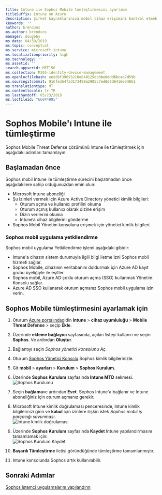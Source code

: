 ```yaml
---
title: Intune ile Sophos Mobile tümleştirmesini ayarlama
titleSuffix: Intune on Azure
description: Şirket kaynaklarınıza mobil cihaz erişimini kontrol etmek Intune Sophos mobil çözüm ayarlama yapma.
keywords: ''
author: brenduns
ms.author: brenduns
manager: dougeby
ms.date: 04/30/2019
ms.topic: conceptual
ms.service: microsoft-intune
ms.localizationpriority: high
ms.technology: ''
ms.assetid: ''
search.appverid: MET150
ms.collection: M365-identity-device-management
ms.openlocfilehash: eeddbf39093210e640125db3be6ddd6bcad7d59b
ms.sourcegitcommit: 916fed64f3d173498a2905c7ed8d2d6416e34061
ms.translationtype: MT
ms.contentlocale: tr-TR
ms.lasthandoff: 05/23/2019
ms.locfileid: "66044995"
---
```

# <a name="integrate-sophos-mobile-with-intune"></a>Sophos Mobile'ı Intune ile tümleştirme  

Sophos Mobile Threat Defense çözümünü Intune ile tümleştirmek için aşağıdaki adımları tamamlayın.  

## <a name="before-you-begin"></a>Başlamadan önce  

Sophos mobil Intune ile tümleştirme sürecini başlatmadan önce aşağıdakilere sahip olduğunuzdan emin olun:  
- Microsoft Intune aboneliği  
- Şu izinleri vermek için Azure Active Directory yönetici kimlik bilgileri:  
  - Oturum açma ve kullanıcı profilini okuma  
  - Oturum açmış kullanıcı olarak dizine erişim  
  - Dizin verilerini okuma  
  - Intune’a cihaz bilgilerini gönderme  
- Sophos Mobil Yönetim konsoluna erişmek için yönetici kimlik bilgileri.  


### <a name="sophos-mobile-app-authorization"></a>Sophos mobil uygulama yetkilendirme  
  
Sophos mobil uygulama Yetkilendirme işlemi aşağıdaki gibidir:  
- Intune'a cihazın sistem durumuyla ilgili bilgi iletme izni Sophos mobil hizmeti sağlar.  
- Sophos Mobile, cihazının veritabanını doldurmak için Azure AD kayıt grubu üyeliğiyle ile eşitler.  
- Sophos mobil, Azure AD çoklu oturum açma (SSO) kullanmak Yönetim Konsolu sağlar.  
- Azure AD SSO kullanarak oturum açmanız Sophos mobil uygulama izin verin.  


## <a name="to-set-up-sophos-mobile-integration"></a>Sophos Mobile tümleştirmesini ayarlamak için  

1. Oturum [Azure portalında]( https://portal.azure.com/)gidin **Intune** > **cihaz uyumluluğu** > **Mobile Threat Defense** > seçip **Ekle**.  
2. Üzerinde **ekleme bağlayıcı** sayfasında, açılan listeyi kullanın ve seçin **Sophos**. Ve ardından **Oluştur**.  
3. Bağlantıyı seçin *Sophos yönetici konsolunu Aç*.  
4. Oturum [Sophos Yönetici Konsolu](https://central.sophos.com/) Sophos kimlik bilgilerinizle.  
5. Git **mobil** > **ayarları** > **Kurulum** > **Sophos Kurulum**.  
6. Üzerinde **Sophos Kurulum** sayfasında **Intune MTD** sekmesi.  
   ![Sophos Kurulumu](./media/sophos-mtd-connector-integration/sophos-setup.png) 
 
7. Seçin **bağlama**ve ardından **Evet**. Sophos Intune'a bağlanır ve Intune aboneliğiniz için oturum açmanız gerekir. 
8. Microsoft Intune kimlik doğrulaması penceresinde, Intune kimlik bilgilerinizi girin ve **kabul** için izinlere ilişkin istek *Sophos mobil iş parçacığı savunması*.  
   ![Intune kimlik doğrulaması](./media/sophos-mtd-connector-integration/intune-authentication.png)

9. Üzerinde **Sophos Kurulum** sayfasında **Kaydet** Intune yapılandırmasını tamamlamak için:  
   ![Sophos Kurulum Kaydet](./media/sophos-mtd-connector-integration/save-sophos-configuration.png)  

1. **Başarılı Tümleştirme** iletisi göründüğünde tümleştirme tamamlanmıştır.  
1. Intune konsolunda Sophos artık kullanılabilir.  


## <a name="next-steps"></a>Sonraki Adımlar  
[Sophos istemci uygulamalarını yapılandırın](mtd-apps-ios-app-configuration-policy-add-assign.md)
